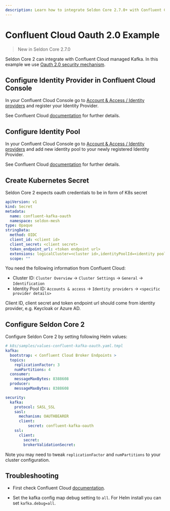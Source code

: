 ```yaml
---
description: Learn how to integrate Seldon Core 2.7.0+ with Confluent Cloud using OAuth 2.0 authentication. This comprehensive guide covers identity provider configuration, identity pool setup, Kubernetes secrets management, and Helm configuration for secure communication, including SASL_SSL protocol and OAUTHBEARER mechanism implementation with Confluent Cloud managed Kafka.
---
```


# Confluent Cloud Oauth 2.0 Example

> New in Seldon Core 2.7.0

Seldon Core 2 can integrate with Confluent Cloud managed Kafka.
In this example we use [Oauth 2.0 security mechanism](https://docs.confluent.io/cloud/current/access-management/authenticate/oauth/overview.html).


## Configure Identity Provider in Confluent Cloud Console

In your Confluent Cloud Console go to [Account & Access / Identity providers](https://confluent.cloud/settings/org/identity_providers) and register your Identity Provider.

See Confluent Cloud [documentation](https://docs.confluent.io/cloud/current/access-management/authenticate/oauth/identity-providers.html) for further details.


## Configure Identity Pool

In your Confluent Cloud Console go to [Account & Access / Identity providers](https://confluent.cloud/settings/org/identity_providers) and add new identity pool to your newly registered Identity Provider.

See Confluent Cloud [documentation](https://docs.confluent.io/cloud/current/access-management/authenticate/oauth/identity-pools.html) for further details.

## Create Kubernetes Secret

Seldon Core 2 expects oauth credentials to be in form of K8s secret
```yaml
apiVersion: v1
kind: Secret
metadata:
  name: confluent-kafka-oauth
  namespace: seldon-mesh
type: Opaque
stringData:
  method: OIDC
  client_id: <client id>
  client_secret: <client secret>
  token_endpoint_url: <token endpoint url>
  extensions: logicalCluster=<cluster id>,identityPoolId=<identity pool id>
  scope: ""
```

You need the following information from Confluent Cloud:
- Cluster ID: `Cluster Overview` → `Cluster Settings` → `General` → `Identification`
- Identity Pool ID: `Accounts & access` → `Identity providers` → `<specific provider details>`

Client ID, client secret and token endpoint url should come from identity provider, e.g. Keycloak or Azure AD.


## Configure Seldon Core 2

Configure Seldon Core 2 by setting following Helm values:

```yaml
# k8s/samples/values-confluent-kafka-oauth.yaml.tmpl
kafka:
  bootstrap: < Confluent Cloud Broker Endpoints >
  topics:
    replicationFactor: 3
    numPartitions: 4
  consumer:
    messageMaxBytes: 8388608
  producer:
    messageMaxBytes: 8388608

security:
  kafka:
    protocol: SASL_SSL
    sasl:
      mechanism: OAUTHBEARER
      client:
          secret: confluent-kafka-oauth
    ssl:
      client:
        secret:
        brokerValidationSecret:
```

Note you may need to tweak `replicationFactor` and `numPartitions` to your cluster configuration.


## Troubleshooting

- First check Confluent Cloud [documentation](https://docs.confluent.io/cloud/current/overview.html).

- Set the kafka config map debug setting to `all`. For Helm install you can set `kafka.debug=all`.
